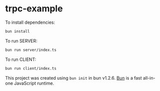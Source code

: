 # trpc-example

To install dependencies:

```bash
bun install
```

To run SERVER:

```bash
bun run server/index.ts
```

To run CLIENT:

```bash
bun run client/index.ts
```

This project was created using `bun init` in bun v1.2.6. [Bun](https://bun.sh) is a fast all-in-one JavaScript runtime.
